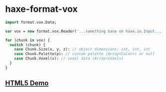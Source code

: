 # haxe-format-vox

```haxe
import format.vox.Data;

var vox = new format.vox.Reader('...something base on haxe.io.Input...').read();

for (chunk in vox) {
  switch (chunk) {
    case Chunk.Size(x, y, z): // object dimensions: int, int, int
    case Chunk.Palette(p): // custom palette (Array<Color>) or null 
    case Chunk.Voxel(v): // voxel data (Array<Voxel>)
  }
}
```

## [HTML5 Demo](https://sh-dave.github.io/haxe-format-vox)
